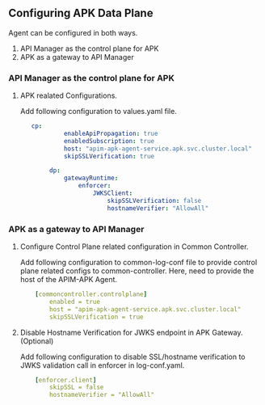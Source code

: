 ## Configuring APK Data Plane

Agent can be configured in both ways.

  1. API Manager as the control plane for APK
  2. APK as a gateway to API Manager 

### API Manager as the control plane for APK

1. APK realated Configurations.

    Add following configuration to values.yaml file.

    ``` yaml
       cp:
                enableApiPropagation: true
                enabledSubscription: true
                host: "apim-apk-agent-service.apk.svc.cluster.local"
                skipSSLVerification: true

            dp:
                gatewayRuntime:
                    enforcer:
                        JWKSClient:
                            skipSSLVerification: false
                            hostnameVerifier: "AllowAll"
    ```

### APK as a gateway to API Manager

1. Configure Control Plane related configuration in Common Controller.

    Add following configuration to common-log-conf file to provide control plane related configs to common-controller. Here, need to provide the host of the APIM-APK Agent.

    ``` yaml
        [commoncontroller.controlplane]
            enabled = true
            host = "apim-apk-agent-service.apk.svc.cluster.local"
            skipSSLVerification = true
    ```

2. Disable Hostname Verification for JWKS endpoint in APK Gateway.(Optional)

    Add following configuration to disable SSL/hostname verification to JWKS validation call in enforcer in log-conf.yaml.
    
    ``` yaml
        [enforcer.client]
            skipSSL = false
            hostnameVerifier = "AllowAll"
    ```